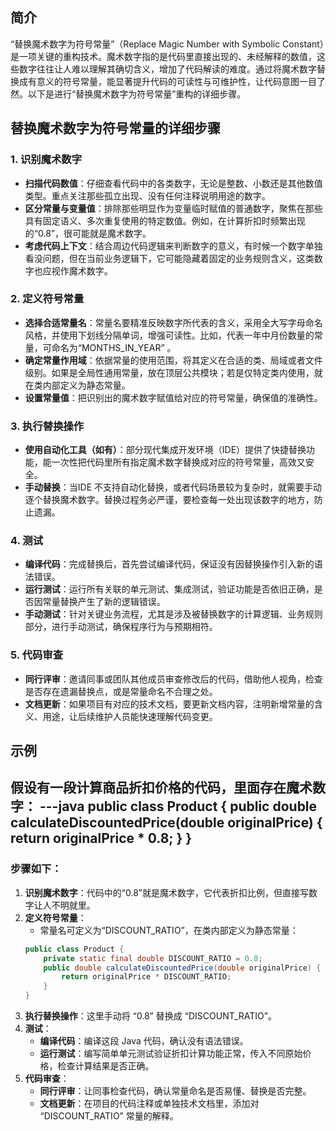 ## 简介
“替换魔术数字为符号常量”（Replace Magic Number with Symbolic Constant）是一项关键的重构技术。魔术数字指的是代码里直接出现的、未经解释的数值，这些数字往往让人难以理解其确切含义，增加了代码解读的难度。通过将魔术数字替换成有意义的符号常量，能显著提升代码的可读性与可维护性，让代码意图一目了然。以下是进行“替换魔术数字为符号常量”重构的详细步骤。

## 替换魔术数字为符号常量的详细步骤

### 1. 识别魔术数字
- **扫描代码数值**：仔细查看代码中的各类数字，无论是整数、小数还是其他数值类型。重点关注那些孤立出现、没有任何注释说明用途的数字。
- **区分常量与变量值**：排除那些明显作为变量临时赋值的普通数字，聚焦在那些具有固定语义、多次重复使用的特定数值。例如，在计算折扣时频繁出现的“0.8”，很可能就是魔术数字。
- **考虑代码上下文**：结合周边代码逻辑来判断数字的意义，有时候一个数字单独看没问题，但在当前业务逻辑下，它可能隐藏着固定的业务规则含义，这类数字也应视作魔术数字。

### 2. 定义符号常量
- **选择合适常量名**：常量名要精准反映数字所代表的含义，采用全大写字母命名风格，并使用下划线分隔单词，增强可读性。比如，代表一年中月份数量的常量，可命名为“MONTHS_IN_YEAR” 。
- **确定常量作用域**：依据常量的使用范围，将其定义在合适的类、局域或者文件级别。如果是全局性通用常量，放在顶层公共模块；若是仅特定类内使用，就在类内部定义为静态常量。
- **设置常量值**：把识别出的魔术数字赋值给对应的符号常量，确保值的准确性。

### 3. 执行替换操作
- **使用自动化工具（如有）**：部分现代集成开发环境（IDE）提供了快捷替换功能，能一次性把代码里所有指定魔术数字替换成对应的符号常量，高效又安全。
- **手动替换**：当IDE 不支持自动化替换，或者代码场景较为复杂时，就需要手动逐个替换魔术数字。替换过程务必严谨，要检查每一处出现该数字的地方，防止遗漏。

### 4. 测试
- **编译代码**：完成替换后，首先尝试编译代码，保证没有因替换操作引入新的语法错误。
- **运行测试**：运行所有关联的单元测试、集成测试，验证功能是否依旧正确，是否因常量替换产生了新的逻辑错误。
- **手动测试**：针对关键业务流程，尤其是涉及被替换数字的计算逻辑、业务规则部分，进行手动测试，确保程序行为与预期相符。

### 5. 代码审查
- **同行评审**：邀请同事或团队其他成员审查修改后的代码，借助他人视角，检查是否存在遗漏替换点，或是常量命名不合理之处。
- **文档更新**：如果项目有对应的技术文档，要更新文档内容，注明新增常量的含义、用途，让后续维护人员能快速理解代码变更。

## 示例
假设有一段计算商品折扣价格的代码，里面存在魔术数字：
---java
public class Product {
public double calculateDiscountedPrice(double originalPrice) {
return originalPrice * 0.8;
}
}
---

### 步骤如下：

1. **识别魔术数字**：代码中的“0.8”就是魔术数字，它代表折扣比例，但直接写数字让人不明就里。
2. **定义符号常量**：
   - 常量名可定义为“DISCOUNT_RATIO”，在类内部定义为静态常量：
   ```java
   public class Product {
       private static final double DISCOUNT_RATIO = 0.8;
       public double calculateDiscountedPrice(double originalPrice) {
           return originalPrice * DISCOUNT_RATIO;
       }
   }
   ```
3. **执行替换操作**：这里手动将 “0.8” 替换成 “DISCOUNT_RATIO”。
4. **测试**：
   - **编译代码**：编译这段 Java 代码，确认没有语法错误。
   - **运行测试**：编写简单单元测试验证折扣计算功能正常，传入不同原始价格，检查计算结果是否正确。
5. **代码审查**：
   - **同行评审**：让同事检查代码，确认常量命名是否易懂、替换是否完整。
   - **文档更新**：在项目的代码注释或单独技术文档里，添加对 “DISCOUNT_RATIO” 常量的解释。